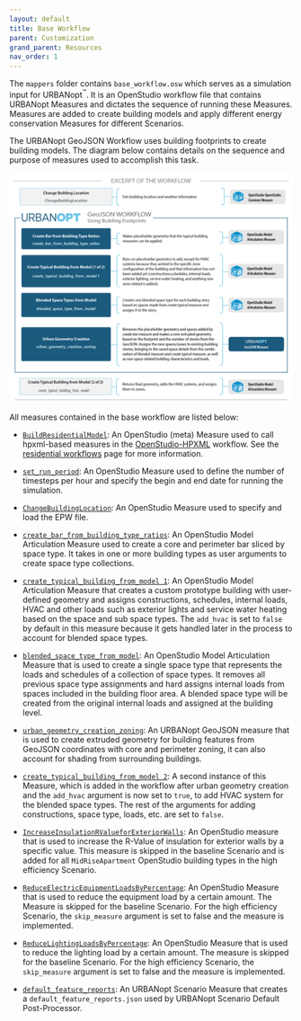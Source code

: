 ```yaml
---
layout: default
title: Base Workflow
parent: Customization
grand_parent: Resources
nav_order: 1
---
```


The `mappers` folder contains `base_workflow.osw` which serves as a simulation input for URBANopt<sup>&trade;</sup>. It is an OpenStudio workflow file that contains URBANopt Measures and dictates the sequence of running these Measures. Measures are added to create building models and apply different energy conservation Measures for different Scenarios.  

The URBANopt GeoJSON Workflow uses building footprints to create building models.  The diagram below contains details on the sequence and purpose of measures used to accomplish this task.

<!--- TODO: Update diagram to Urban Geometry Creation Zoning measure -->
![urbanopt measure workflow diagram](../../doc_files/urbanopt_default_measures_workflow.png)

All measures contained in the base workflow are listed below:

- [`BuildResidentialModel`](https://github.com/urbanopt/urbanopt-example-geojson-project/tree/build-res-hpxml-v3/example_project/measures/BuildResidentialModel): An OpenStudio (meta) Measure used to call hpxml-based measures in the [OpenStudio-HPXML](https://github.com/NREL/OpenStudio-HPXML) workflow. See the [residential workflows](../../workflows/residential_workflows.md) page for more information.

- [`set_run_period`](https://github.com/NREL/openstudio-common-measures-gem/tree/master/lib/measures/set_run_period): An OpenStudio Measure used to define the number of timesteps per hour and specify the begin and end date for running the simulation.

- [`ChangeBuildingLocation`](https://github.com/NREL/openstudio-common-measures-gem/tree/master/lib/measures/ChangeBuildingLocation): An OpenStudio Measure used to specify and load the EPW file.

- [`create_bar_from_building_type_ratios`](https://github.com/NREL/openstudio-model-articulation-gem/tree/master/lib/measures/create_bar_from_building_type_ratios): An OpenStudio Model Articulation Measure used to create a core and perimeter bar sliced by space type. It takes in one or more building types as user arguments to create space type collections.

- [`create_typical_building_from_model 1`](https://github.com/NREL/openstudio-model-articulation-gem/tree/master/lib/measures/create_typical_building_from_model): An OpenStudio Model Articulation Measure that creates a custom prototype building with user-defined geometry and assigns constructions, schedules, internal loads, HVAC and other loads such as exterior lights and service water heating based on the space and sub space types. The `add_hvac` is set to `false` by default in this measure because it gets handled later in the process to account for blended space types.

- [`blended_space_type_from_model`](https://github.com/NREL/openstudio-model-articulation-gem/tree/master/lib/measures/blended_space_type_from_model): An OpenStudio Model Articulation Measure that is used to create a single space type that represents the loads and schedules of a collection of space types. It removes all previous space type assignments and hard assigns internal loads from spaces included in the building floor area. A blended space type will be created from the original internal loads and assigned at the building level.

- [`urban_geometry_creation_zoning`](https://github.com/urbanopt/urbanopt-geojson-gem/tree/master/lib/measures/urban_geometry_creation_zoning):
  An URBANopt GeoJSON measure that is used to create extruded geometry for building features from
  GeoJSON coordinates with core and perimeter zoning, it can also account for shading from surrounding buildings.

- [`create_typical_building_from_model 2`](https://github.com/NREL/openstudio-model-articulation-gem/tree/master/lib/measures/create_typical_building_from_model): A second instance of this Measure, which is added in the workflow after urban geometry creation and the `add_hvac` argument is now set to `true`, to add HVAC system for the blended space types. The rest of the arguments for adding constructions, space type, loads, etc. are set to `false`.

- [`IncreaseInsulationRValueforExteriorWalls`](https://github.com/NREL/openstudio-common-measures-gem/tree/master/lib/measures/IncreaseInsulationRValueForExteriorWalls): An OpenStudio measure that is used to increase the R-Value of insulation for exterior walls by a specific value. This measure is skipped in the baseline Scenario and is added for all `MidRiseApartment` OpenStudio building types in the high efficiency Scenario.

- [`ReduceElectricEquipmentLoadsByPercentage`](https://github.com/NREL/openstudio-common-measures-gem/tree/master/lib/measures/ReduceElectricEquipmentLoadsByPercentage): An OpenStudio Measure that is used to reduce the equipment load by a certain amount. The Measure is skipped for the baseline Scenario. For the high efficiency Scenario, the `skip_measure` argument is set to false and the measure is implemented.

- [`ReduceLightingLoadsByPercentage`](https://github.com/NREL/openstudio-common-measures-gem/tree/master/lib/measures/ReduceLightingLoadsByPercentage): An OpenStudio Measure that is used to reduce the lighting load by a certain amount. The measure is skipped for the baseline Scenario. For the high efficiency Scenario, the `skip_measure` argument is set to false and the measure is implemented.

- [`default_feature_reports`](https://github.com/urbanopt/urbanopt-scenario-gem/tree/master/lib/measures/default_feature_reports): An URBANopt Scenario Measure that creates a `default_feature_reports.json` used by URBANopt Scenario Default Post-Processor.